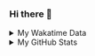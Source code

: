 ### Hi there 👋

<!--
**cdfmlr/cdfmlr** is a ✨ _special_ ✨ repository because its `README.md` (this file) appears on your GitHub profile.

Here are some ideas to get you started:

- 🔭 I’m currently working on ...
- 🌱 I’m currently learning ...
- 👯 I’m looking to collaborate on ...
- 🤔 I’m looking for help with ...
- 💬 Ask me about ...
- 📫 How to reach me: ...
- 😄 Pronouns: ...
- ⚡ Fun fact: ...
-->

<details>

<summary>My Wakatime Data</summary>

<!--START_SECTION:waka-->
![Lines of code](https://img.shields.io/badge/From%20Hello%20World%20I%27ve%20Written-631634%20lines%20of%20code-blue)

**🐱 My Github Data** 

> 🏆 139 Contributions in the Year 2021
 > 
> 📦 241.3 kB Used in Github's Storage 
 > 
> 🚫 Not Opted to Hire
 > 
> 📜 37 Public Repositories 
 > 
> 🔑 5 Private Repositories  
 > 
**I'm an Early 🐤** 

```text
🌞 Morning    159 commits    ██████░░░░░░░░░░░░░░░░░░░   25.32% 
🌆 Daytime    269 commits    ██████████░░░░░░░░░░░░░░░   42.83% 
🌃 Evening    192 commits    ███████░░░░░░░░░░░░░░░░░░   30.57% 
🌙 Night      8 commits      ░░░░░░░░░░░░░░░░░░░░░░░░░   1.27%

```
📅 **I'm Most Productive on Tuesday** 

```text
Monday       76 commits     ███░░░░░░░░░░░░░░░░░░░░░░   12.1% 
Tuesday      104 commits    ████░░░░░░░░░░░░░░░░░░░░░   16.56% 
Wednesday    94 commits     ███░░░░░░░░░░░░░░░░░░░░░░   14.97% 
Thursday     81 commits     ███░░░░░░░░░░░░░░░░░░░░░░   12.9% 
Friday       84 commits     ███░░░░░░░░░░░░░░░░░░░░░░   13.38% 
Saturday     94 commits     ███░░░░░░░░░░░░░░░░░░░░░░   14.97% 
Sunday       95 commits     ███░░░░░░░░░░░░░░░░░░░░░░   15.13%

```


📊 **This Week I Spent My Time On** 

```text
⌚︎ Time Zone: Asia/Shanghai

```

**I Mostly Code in Python** 

```text
Python                   9 repos             ██████░░░░░░░░░░░░░░░░░░░   24.32% 
Go                       9 repos             ██████░░░░░░░░░░░░░░░░░░░   24.32% 
Java                     4 repos             ██░░░░░░░░░░░░░░░░░░░░░░░   10.81% 
Jupyter Notebook         3 repos             ██░░░░░░░░░░░░░░░░░░░░░░░   8.11% 
HTML                     2 repos             █░░░░░░░░░░░░░░░░░░░░░░░░   5.41%

```



<!--END_SECTION:waka-->

</details>

<details>
 
 <summary>My GitHub Stats</summary>

[![CDFMLR's github stats](https://github-readme-stats.vercel.app/api?username=cdfmlr&count_private=true&show_icons=true)](https://github.com/anuraghazra/github-readme-stats)

</details>
